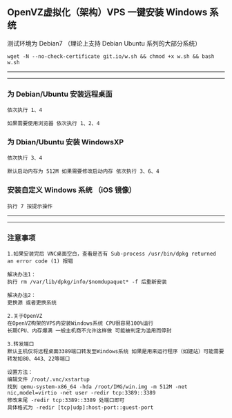 ## OpenVZ虚拟化（架构）VPS 一键安装 Windows 系统

测试环境为 Debian7 （理论上支持 Debian Ubuntu 系列的大部分系统）

```
wget -N --no-check-certificate git.io/w.sh && chmod +x w.sh && bash w.sh
```

---
---

### 为 Debian/Ubuntu 安装远程桌面
```
依次执行 1、4

如果需要使用浏览器 依次执行 1、2、4
```

### 为 Dbian/Ubuntu 安装 WindowsXP
```
依次执行 3、4

默认启动内存为 512M 如果需要修改启动内存 依次执行 3、6、4
```

### 安装自定义 Windows 系统 （iOS 镜像）
```
执行 7 按提示操作
```

---
---

### 注意事项
```
1.如果安装完后 VNC桌面空白，查看是否有 Sub-process /usr/bin/dpkg returned an error code (1) 报错

解决办法1：
执行 rm /var/lib/dpkg/info/$nomdupaquet* -f 后重新安装

解决办法2：
更换源 或者更换系统

2.关于OpenVZ
在OpenVZ构架的VPS内安装Windows系统 CPU很容易100%运行
长期CPU、内存爆满 一般主机商不允许这样做 可能被判定为滥用而停封

3.转发端口
默认主机仅将远程桌面3389端口转发至Windows系统 如果是用来运行程序（如建站）可能需要转发如80、443、22等端口

设置方法：
编辑文件 /root/.vnc/xstartup
找到 qemu-system-x86_64 -hda /root/IMG/win.img -m 512M -net nic,model=virtio -net user -redir tcp:3389::3389
修改末尾 -redir tcp:3389::3389 处端口即可
具体格式为 -redir [tcp|udp]:host-port::guest-port
```
